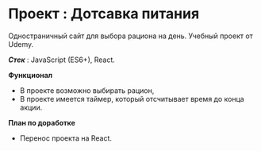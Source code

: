# Проект : Дотсавка питания

Одностраничный сайт для выбора рациона на день. Учебный проект от Udemy.

***Стек*** : JavaScript (ES6+), React.

**Функционал**

* В проекте возможно выбирать рацион,
* В проекте имеется таймер, который отсчитывает время до конца акции.

**План по доработке**
* Перенос проекта на React.
